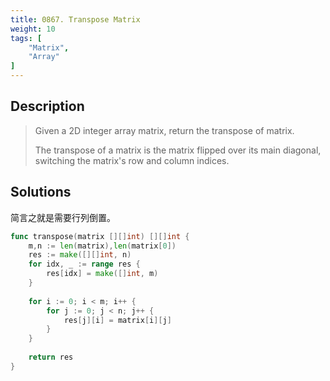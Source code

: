 ```yaml
---
title: 0867. Transpose Matrix
weight: 10
tags: [
	"Matrix",
	"Array"
]
---
```

## Description
> Given a 2D integer array matrix, return the transpose of matrix.
> 
> The transpose of a matrix is the matrix flipped over its main diagonal, switching the matrix's row and column indices.

## Solutions
简言之就是需要行列倒置。
```go
func transpose(matrix [][]int) [][]int {
    m,n := len(matrix),len(matrix[0])
    res := make([][]int, n)
    for idx, _ := range res {
        res[idx] = make([]int, m)
    }
    
    for i := 0; i < m; i++ {
        for j := 0; j < n; j++ {
            res[j][i] = matrix[i][j]
        }
    }
    
    return res
}
```
